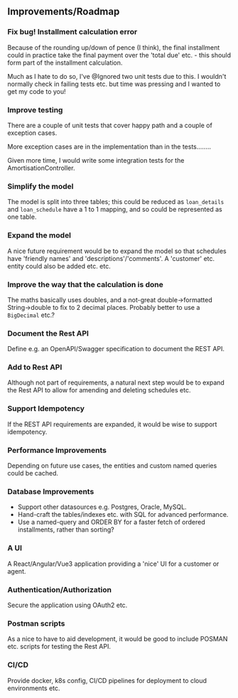 ## Improvements/Roadmap


### Fix bug! Installment calculation error

Because of the rounding up/down of pence (I think), the final installment could in practice take the final payment over the 'total due' etc. - this should form part of the installment calculation.

Much as I hate to do so, I've @Ignored two unit tests due to this. I wouldn't normally check in failing tests etc. but time was pressing and I
wanted to get my code to you!

### Improve testing

There are a couple of unit tests that cover happy path and a couple of exception cases.

More exception cases are in the implementation than in the tests........

Given more time, I would write some integration tests for the AmortisationController.

### Simplify the model

The model is split into three tables; this could be reduced as `loan_details` and `loan_schedule` have a 1 to 1 mapping, and so could be represented as one table.

### Expand the model

A nice future requirement would be to expand the model so that schedules have 'friendly names' and 'descriptions'/'comments'.
A 'customer' etc. entity could also be added etc. etc.

### Improve the way that the calculation is done

The maths basically uses doubles, and a not-great double->formatted String->double to fix to
2 decimal places. Probably better to use a `BigDecimal` etc.?


### Document the Rest API

Define e.g. an OpenAPI/Swagger specification to document the REST API.

### Add to Rest API

Although not part of requirements, a natural next step would be to expand the Rest API
to allow for amending and deleting schedules etc.

### Support Idempotency

If the REST API requirements are expanded, it would be wise to support idempotency.

### Performance Improvements

Depending on future use cases, the entities and custom named queries could be cached.

### Database Improvements

* Support other datasources e.g. Postgres, Oracle, MySQL.
* Hand-craft the tables/indexes etc. with SQL for advanced performance.
* Use a named-query and ORDER BY for a faster fetch of ordered installments, rather than sorting?

### A UI

A React/Angular/Vue3 application providing a 'nice' UI for a customer or agent.

### Authentication/Authorization

Secure the application using OAuth2 etc.

### Postman scripts

As a nice to have to aid development, it would be good to include POSMAN etc. scripts for testing the Rest API.

### CI/CD

Provide docker, k8s config, CI/CD pipelines for deployment to cloud environments etc.
